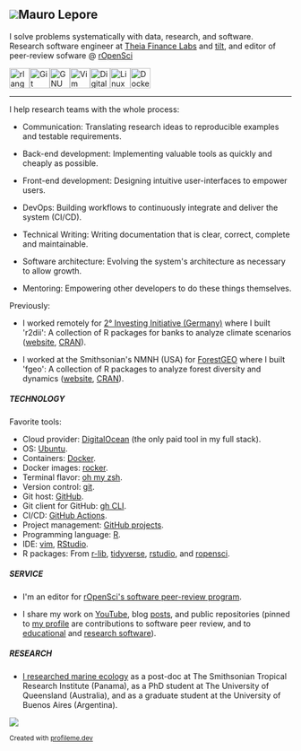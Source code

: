 ## ![](https://user-images.githubusercontent.com/18350557/176309783-0785949b-9127-417c-8b55-ab5a4333674e.gif)Mauro Lepore

I solve problems systematically with data, research, and software.  
Research software engineer at [Theia Finance Labs](https://theiafinance.org) and [tilt](https://tiltsmes.org/), and editor of peer-review sofware @ [rOpenSci](https://ropensci.org/)

<p align="left">
<a href="https://www.r-project.org/" target="_blank" rel="noreferrer"><img src="https://raw.githubusercontent.com/danielcranney/readme-generator/main/public/icons/skills/rlang-colored.svg" width="36" height="36" alt="rlang" /></a><a href="https://git-scm.com/" target="_blank" rel="noreferrer"><img src="https://raw.githubusercontent.com/danielcranney/readme-generator/main/public/icons/skills/git-colored.svg" width="36" height="36" alt="Git" /></a><a href="https://www.gnu.org/software/bash/" target="_blank" rel="noreferrer"><img src="https://raw.githubusercontent.com/danielcranney/readme-generator/main/public/icons/skills/gnubash.svg" width="36" height="36" alt="GNU Bash" /></a><a href="https://www.vim.org/" target="_blank" rel="noreferrer"><img src="https://raw.githubusercontent.com/danielcranney/readme-generator/main/public/icons/skills/vim.svg" width="36" height="36" alt="Vim" /></a><a href="https://www.digitalocean.com" target="_blank" rel="noreferrer"><img src="https://raw.githubusercontent.com/danielcranney/readme-generator/main/public/icons/skills/digitalocean-colored.svg" width="36" height="36" alt="Digital Ocean" /></a><a href="https://www.linux.org" target="_blank" rel="noreferrer"><img src="https://raw.githubusercontent.com/danielcranney/readme-generator/main/public/icons/skills/linux-colored.svg" width="36" height="36" alt="Linux" /></a><a href="https://www.docker.com/" target="_blank" rel="noreferrer"><img src="https://raw.githubusercontent.com/danielcranney/readme-generator/main/public/icons/skills/docker-colored.svg" width="36" height="36" alt="Docker" /></a>
</p>

-----

I help research teams with the whole process:

* Communication: Translating research ideas to reproducible examples and testable
requirements.

* Back-end development: Implementing valuable tools as quickly and cheaply as possible.

* Front-end development: Designing intuitive user-interfaces to empower users.

* DevOps: Building workflows to continuously integrate and deliver the system
(CI/CD).

* Technical Writing: Writing documentation that is clear, correct, complete and
maintainable.

* Software architecture: Evolving the system's architecture as necessary to allow growth.
<!-- Search for "clean architecture" https://github.com/search?q=org%3A2DegreesInvesting+%22clean+architecture%22&type=issues -->
<!-- Plan to study: https://github.com/2DegreesInvesting/tilt/issues/28 -->
<!-- Explain our system architecure with examples: https://github.com/2DegreesInvesting/tiltIndicator/pull/739#issuecomment-2112920673 -->

* Mentoring: Empowering other developers to do these things themselves.  
<!-- Recomending "Clean coder", and "Communicating design decisions": https://github.com/2DegreesInvesting/tiltPlot/pull/130#discussion_r1617506216 -->



Previously:

* I worked remotely for [2° Investing Initiative
(Germany)](https://2degrees-investing.org/) where I built 'r2dii': A collection
of R packages for banks to analyze climate scenarios
([website](https://pacta.rmi.org/pacta-for-banks-2020/),
[CRAN](https://cran.r-project.org/web/packages/available_packages_by_name.html#available-packages-R)).

* I worked at the Smithsonian's NMNH (USA) for
[ForestGEO](https://www.forestgeo.si.edu/) where I built 'fgeo': A collection of
R packages to analyze forest diversity and dynamics
([website](https://forestgeo.github.io/fgeo/),
[CRAN](https://cran.r-project.org/web/packages/fgeo/index.html)).

##### TECHNOLOGY

Favorite tools:

* Cloud provider: [DigitalOcean](https://www.digitalocean.com/) (the only paid tool in my full stack).
* OS: [Ubuntu](https://ubuntu.com/).
* Containers: [Docker](https://www.docker.com/).
* Docker images: [rocker](https://rocker-project.org/).
* Terminal flavor: [oh my zsh](https://ohmyz.sh/).
* Version control: [git](https://git-scm.com/).
* Git host: [GitHub](https://github.com/).
* Git client for GitHub: [gh CLI](https://cli.github.com/).
* CI/CD: [GitHub Actions](https://github.com/features/actions).
* Project management: [GitHub projects](https://docs.github.com/en/issues/planning-and-tracking-with-projects/learning-about-projects/about-projects).
* Programming language: [R](https://cran.r-project.org/).
* IDE: [vim](https://www.vim.org/), [RStudio](https://posit.co/products/open-source/rstudio/).
* R packages: From [r-lib](https://github.com/r-lib),
[tidyverse](https://github.com/tidyverse),
[rstudio](https://github.com/rstudio), and
[ropensci](https://github.com/ropensci).

##### SERVICE

* I'm an editor for [rOpenSci's software
peer-review program](https://ropensci.org/software-review/).

* I share my work on
[YouTube](https://www.youtube.com/playlist?list=PLvgdJdJDL-APbB315sB3Lv_2VP2g0ioFO),
blog [posts](https://2degreesinvesting.github.io), and public repositories
(pinned to [my profile](https://github.com/maurolepore/) are contributions to
software peer review, and to
[educational](https://cienciadedatos.github.io/datos/) and [research
software](https://docs.ropensci.org/allodb/)).

##### RESEARCH

* [I researched marine ecology](https://www.researchgate.net/profile/Mauro-Lepore)
as a post-doc at The Smithsonian Tropical Research Institute (Panama), as a PhD
student at The University of Queensland (Australia), and as a graduate student
at the University of Buenos Aires (Argentina).

<a href="http://www.github.com/maurolepore"><img src="https://github-readme-streak-stats.herokuapp.com/?user=maurolepore&stroke=ffffff&background=1c1917&ring=0891b2&fire=0891b2&currStreakNum=ffffff&currStreakLabel=0891b2&sideNums=ffffff&sideLabels=ffffff&dates=ffffff&hide_border=true" /></a>

<sup>Created with [profileme.dev](https://www.profileme.dev/)</sup>
